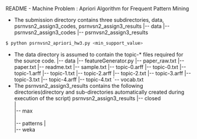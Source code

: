README - Machine Problem : Apriori Algorithm for Frequent Pattern Mining


- The submission directory contains three subdirectories, data, psrnvsn2_assign3_codes, psrnvsn2_assign3_results
|-- data
|-- psrnvsn2_assign3_codes
|-- psrnvsn2_assign3_results

```sh
$ python psrnvsn2_apriori_hw3.py <min_support_value>
```

- The data directory is assumed to contain the topic-* files required for the source code.
	|-- data
	|-- featureGenerator.py
	|-- paper_raw.txt
	|-- paper.txt
	|-- readme.txt
	|-- sample.txt
	|-- topic-0.arff
	|-- topic-0.txt
	|-- topic-1.arff
	|-- topic-1.txt
	|-- topic-2.arff
	|-- topic-2.txt
	|-- topic-3.arff
	|-- topic-3.txt
	|-- topic-4.arff
	|-- topic-4.txt
	`-- vocab.txt
- The psrnvsn2_assign3_results contains the following directories(directory and sub-directories automatically created during execution of the script)
    psrnvsn2_assign3_results
    |-- closed  
    |  
    |-- max     
    |  
    |-- patterns 
    |  
    |-- weka  
   

